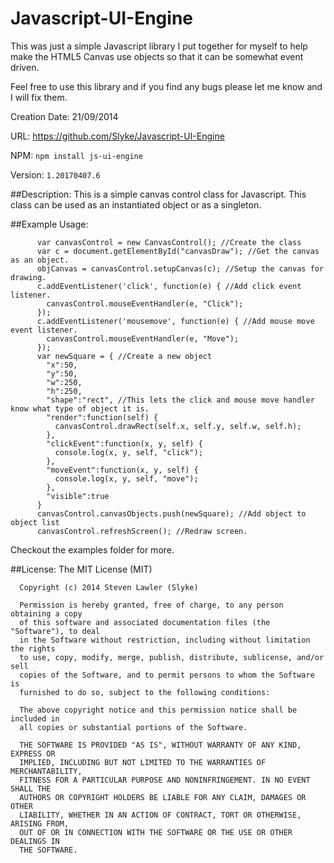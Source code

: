 # Javascript-UI-Engine

This was just a simple Javascript library I put together for myself to help make the HTML5 Canvas use objects so that it can be somewhat event driven.

Feel free to use this library and if you find any bugs please let me know and I will fix them.

  Creation Date: 21/09/2014

  URL: https://github.com/Slyke/Javascript-UI-Engine

  NPM: `npm install js-ui-engine`

  Version: `1.20170407.6`

##Description:
    This is a simple canvas control class for Javascript. This class can be used as an instantiated object or as a singleton.

##Example Usage:
```
      var canvasControl = new CanvasControl(); //Create the class
      var c = document.getElementById("canvasDraw"); //Get the canvas as an object.
      objCanvas = canvasControl.setupCanvas(c); //Setup the canvas for drawing.
      c.addEventListener('click', function(e) { //Add click event listener.
        canvasControl.mouseEventHandler(e, "Click");
      });
      c.addEventListener('mousemove', function(e) { //Add mouse move event listener.
        canvasControl.mouseEventHandler(e, "Move");
      });
      var newSquare = { //Create a new object
        "x":50,
        "y":50,
        "w":250,
        "h":250,
        "shape":"rect", //This lets the click and mouse move handler know what type of object it is.
        "render":function(self) {
          canvasControl.drawRect(self.x, self.y, self.w, self.h);
        },
        "clickEvent":function(x, y, self) {
          console.log(x, y, self, "click");
        },
        "moveEvent":function(x, y, self) {
          console.log(x, y, self, "move");
        },
        "visible":true
      }
      canvasControl.canvasObjects.push(newSquare); //Add object to object list
      canvasControl.refreshScreen(); //Redraw screen.
```

Checkout the examples folder for more.

##License:
    The MIT License (MIT)

      Copyright (c) 2014 Steven Lawler (Slyke)

      Permission is hereby granted, free of charge, to any person obtaining a copy
      of this software and associated documentation files (the "Software"), to deal
      in the Software without restriction, including without limitation the rights
      to use, copy, modify, merge, publish, distribute, sublicense, and/or sell
      copies of the Software, and to permit persons to whom the Software is
      furnished to do so, subject to the following conditions:

      The above copyright notice and this permission notice shall be included in
      all copies or substantial portions of the Software.

      THE SOFTWARE IS PROVIDED "AS IS", WITHOUT WARRANTY OF ANY KIND, EXPRESS OR
      IMPLIED, INCLUDING BUT NOT LIMITED TO THE WARRANTIES OF MERCHANTABILITY,
      FITNESS FOR A PARTICULAR PURPOSE AND NONINFRINGEMENT. IN NO EVENT SHALL THE
      AUTHORS OR COPYRIGHT HOLDERS BE LIABLE FOR ANY CLAIM, DAMAGES OR OTHER
      LIABILITY, WHETHER IN AN ACTION OF CONTRACT, TORT OR OTHERWISE, ARISING FROM,
      OUT OF OR IN CONNECTION WITH THE SOFTWARE OR THE USE OR OTHER DEALINGS IN
      THE SOFTWARE.
